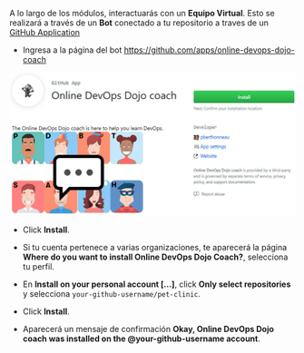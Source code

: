 A lo largo de los módulos, interactuarás con un **Equipo Virtual**. Esto se realizará a través de un **Bot** conectado a tu repositorio a traves de un [GitHub Application](https://developer.github.com/apps/about-apps/)

* Ingresa a la página del bot <https://github.com/apps/online-devops-dojo-coach>

![Dojo coach](./assets/probot.jpg)

* Click **Install**.

* Si tu cuenta pertenece a varias organizaciones, te aparecerá la página **Where do you want to install Online DevOps Dojo Coach?**, selecciona tu perfil.

* En **Install on your personal account [...]**, click **Only select repositories** y selecciona `your-github-username/pet-clinic`.

* Click **Install**.

* Aparecerá un mensaje de confirmación **Okay, Online DevOps Dojo coach was installed on the @your-github-username account**.
